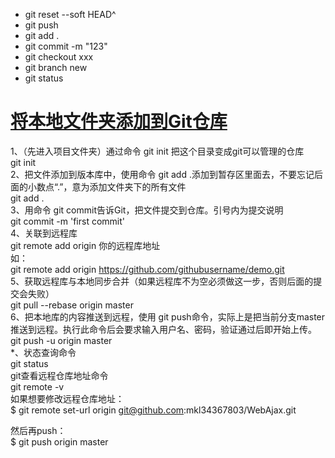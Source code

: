- git reset --soft HEAD^
- git push
- git add .
- git commit -m "123"
- git checkout xxx
- git branch new
- git status
<a name="xGHoD"></a>
# [将本地文件夹添加到Git仓库](https://www.cnblogs.com/mkl34367803/p/11220465.html)
1、（先进入项目文件夹）通过命令 git init 把这个目录变成git可以管理的仓库<br />git init<br />2、把文件添加到版本库中，使用命令 git add .添加到暂存区里面去，不要忘记后面的小数点“.”，意为添加文件夹下的所有文件<br />git add .<br />3、用命令 git commit告诉Git，把文件提交到仓库。引号内为提交说明<br />git commit -m 'first commit'<br />4、关联到远程库<br />git remote add origin 你的远程库地址<br />如：<br />git remote add origin https://github.com/githubusername/demo.git<br />5、获取远程库与本地同步合并（如果远程库不为空必须做这一步，否则后面的提交会失败）<br />git pull --rebase origin master<br />6、把本地库的内容推送到远程，使用 git push命令，实际上是把当前分支master推送到远程。执行此命令后会要求输入用户名、密码，验证通过后即开始上传。<br />git push -u origin master<br />*、状态查询命令<br />git status<br />git查看远程仓库地址命令<br />git remote -v <br />如果想要修改远程仓库地址：<br />$ git remote set-url origin git@github.com:mkl34367803/WebAjax.git

然后再push：<br />$ git push origin master
